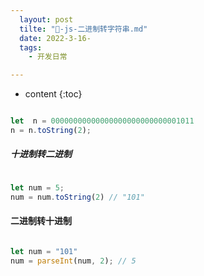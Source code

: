 ```yaml
---
  layout: post
  tilte: "🚐-js-二进制转字符串.md"
  date: 2022-3-16-
  tags: 
    - 开发日常

---
```



* content
{:toc}


```js

let  n = 00000000000000000000000000001011
n = n.toString(2);

```

##### 十进制转二进制
```js

let num = 5;
num = num.toString(2) // "101"

```

#### 二进制转十进制

```js

let num = "101"
num = parseInt(num, 2); // 5

```
